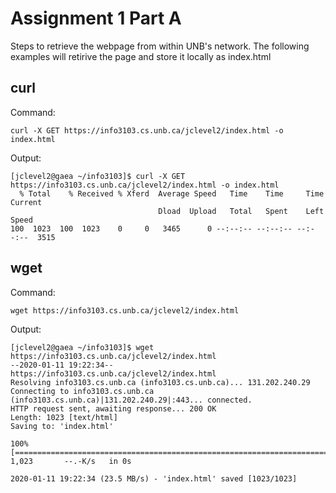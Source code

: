 # Assignment 1 Part A

Steps to retrieve the webpage from within UNB's network.
The following examples will retirive the page and store it locally as index.html

## curl

Command:

`curl -X GET https://info3103.cs.unb.ca/jclevel2/index.html -o index.html`

Output:
```
[jclevel2@gaea ~/info3103]$ curl -X GET https://info3103.cs.unb.ca/jclevel2/index.html -o index.html
  % Total    % Received % Xferd  Average Speed   Time    Time     Time  Current
                                 Dload  Upload   Total   Spent    Left  Speed
100  1023  100  1023    0     0   3465      0 --:--:-- --:--:-- --:--:--  3515
```

## wget

Command:

`wget https://info3103.cs.unb.ca/jclevel2/index.html`

Output:
```
[jclevel2@gaea ~/info3103]$ wget https://info3103.cs.unb.ca/jclevel2/index.html
--2020-01-11 19:22:34--  https://info3103.cs.unb.ca/jclevel2/index.html
Resolving info3103.cs.unb.ca (info3103.cs.unb.ca)... 131.202.240.29
Connecting to info3103.cs.unb.ca (info3103.cs.unb.ca)|131.202.240.29|:443... connected.
HTTP request sent, awaiting response... 200 OK
Length: 1023 [text/html]
Saving to: 'index.html'

100%[===========================================================================>] 1,023       --.-K/s   in 0s

2020-01-11 19:22:34 (23.5 MB/s) - 'index.html' saved [1023/1023]
```
